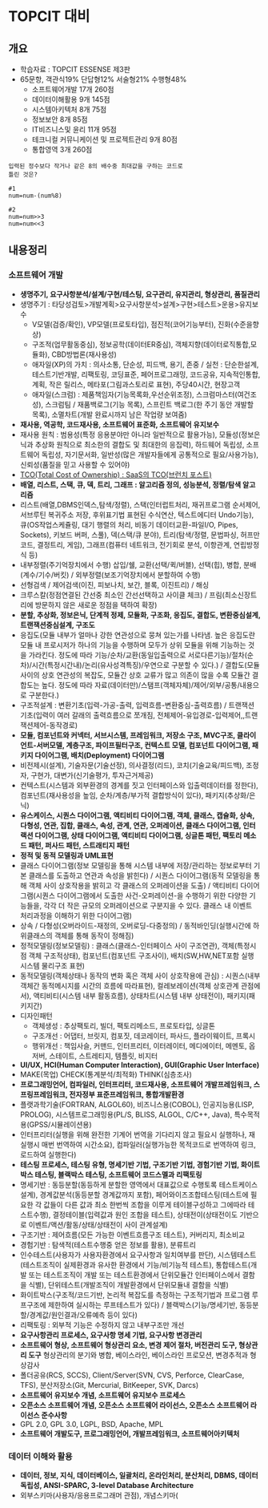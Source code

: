 # TOPCIT 대비

## 개요
- 학습자료 : TOPCIT ESSENSE 제3판
- 65문항, 객관식19% 단답형12% 서술형21% 수행형48%
  - 소프트웨어개발 17개 260점
  - 데이터이해활용 9개 145점
  - 시스템아키텍처 8개 75점
  - 정보보안 8개 85점
  - IT비즈니스및 윤리 11개 95점
  - 테크니컬 커뮤니케이션 및 프로젝트관리 9개 80점
  - 통합영역 3개 260점

```
입력된 정수보다 작거나 같은 8의 배수중 최대값을 구하는 코드로
틀린 것은?

#1
num=num-(num%8)

#2
num=num>>3
num=num<<3
```

## 내용정리

### 소프트웨어 개발
- **생명주기, 요구사항분석/설계/구현/테스팅, 요구관리, 유지관리, 형상관리, 품질관리**
- 생명주기 : 타당성검토>개발계획>요구사항분석>설계>구현>테스트>운용>유지보수
  - V모델(검증/확인), VP모델(프로토타입), 점진적(코어기능부터), 진화(수준을향상)
  - 구조적(업무활동중심), 정보공학(데이터ER중심), 객체지향(데이터로직통합,모듈화), CBD방법론(재사용성)
  - 애자일(XP)의 가치 : 의사소통, 단순성, 피드백, 용기, 존중 / 실천 : 단순한설계, 테스트기반개발, 리팩토링, 코딩표준, 페어프로그래밍, 코드공유, 지속적인통합, 계획, 작은 릴리스, 메타포(그림과스토리로 표현), 주당40시간, 현장고객
  - 애자일(스크럼) : 제품책임자(기능목록화,우선순위조정), 스크럼마스터(여건조성), 스크럼팀 / 재품백로그(기능 목록), 스프린트 백로그(한 주기 동안 개발할 목록), 소멸차트(개발 완료시까지 남은 작업량 보여줌)
- **재사용, 역공학, 코드재사용, 소프트웨어 표준화, 소프트웨어 유지보수**
- 재사용 원칙 : 범용성(특정 응용분야만 아니라 일반적으로 활용가능), 모듈성(정보은닉과 추상화 원칙으로 최소한의 결합도 및 최대한의 응집력), 하드웨어 독립성, 소프트웨어 독립성, 자기문서화, 일반성(많은 개발자들에게 공통적으로 필요/사용가능), 신뢰성(품질을 믿고 사용할 수 있어야)
- [TCO(Total Cost of Ownership) : SaaS의 TCO(브런치 포스트)](https://brunch.co.kr/@leedongins/68)
- **배열, 리스트, 스택, 큐, 덱, 트리, 그래프 : 알고리즘 정의, 성능분석, 정렬/탐색 알고리즘**
- 리스트(배열,DBMS인덱스,탐색/정렬), 스택(인터럽트처리, 재귀프로그램 순서제어, 서브루틴 복귀주소 저장, 후위표기법 표현된 수식연산, 텍스트에디터 Undo기능), 큐(OS작업스케쥴링, 대기 행렬의 처리, 비동기 데이터교환-파일I/O, Pipes, Sockets), 키보드 버퍼, 스풀), 덱(스택/큐 분야), 트리(탐색/정렬, 문법파싱, 허프만 코드, 결정트리, 게임), 그래프(컴퓨터 네트워크, 전기회로 분석, 이항관계, 연립방정식 등)
- 내부정렬(주기억장치에서 수행) 삽입/쉘, 교환(선택/퀵/버블), 선택(힙), 병합, 분배(계수/기수/버킷) / 외부정렬(보조기억장치에서 분할하여 수행)
- 선형검색 / 제어검색(이진, 피보나치, 보간, 블록, 이진트리) / 해싱
- 크루스칼(정점연결된 간선중 최소인 간선선택하고 사이클 체크) / 프림(최소신장트리에 방문하지 않은 새로운 정점을 택하여 확장)
- **분할, 추상화, 정보은닉, 단계적 정제, 모듈화, 구조화, 응집도, 결합도, 변환중심설계, 트랜잭션중심설계, 구조도**
- 응집도(모듈 내부가 얼마나 강한 연관성으로 뭉쳐 있는가를 나타냄. 높은 응집도란 모듈 내 프로시저가 하나의 기능을 수행하며 모두가 상위 모듈을 위해 기능하는 것을 가라킨다. 정도에 따라 기능/순차/교환(동일입출력으로 서로다른기능)/절차(순차)/시간(특정시간내)/논리(유사성격특징)/우연으로 구분할 수 있다.) / 결합도(모듈 사이의 상호 연관성의 복잡도, 모듈간 상호 교류가 많고 의존이 많을 수록 모듈간 결합도는 높다. 정도에 따라 자료(데이터만)/스탬프(객체자체)/제어/외부/공통/내용으로 구분한다.)
- 구조적설계 : 변환기초(입력-가공-출력, 입력흐름-변환중심-출력흐름) / 트랜잭션기초(입력이 여러 갈래의 출력흐름으로 쪼개짐, 전체제어-유입경로-입력제어,,트랜잭션제어-동작경로)
- **모듈, 컴포넌트와 커넥터, 서브시스템, 프레임워크, 저장소 구조, MVC구조, 클라이언트-서버모델, 계층구조, 파이프필터구조, 컨텍스트 모델, 컴포넌트 다이어그램, 패키지 다이어그램, 배치(Deployment) 다이어그램**
- 비전제시(설계), 기술자문(기술선정), 의사결정(리드), 코치(기술교육/피드백), 조정자, 구현가, 대변가(신기술평가, 투자근거제공)
- 컨텍스트(시스템과 외부환경의 경계를 짓고 인터페이스와 입출력데이터를 정한다), 컴포넌트(재사용성을 높임, 순차/계층/부가적 결합방식이 있다), 패키지(추상화/은닉)
- **유스케이스, 시퀀스 다이어그램, 액티비티 다이어그램, 객체, 클래스, 캡슐화, 상속, 다형성, 연관, 집합, 클래스, 속성, 관계, 연관, 오퍼레이션, 클래스 다이어그램, 인터랙션 다이어그램, 상태 다이어그램, 액티비티 다이어그램, 싱글톤 패턴, 팩토리 메소드 패턴, 퍼사드 패턴, 스트래티지 패턴**
- **정적 및 동적 모델링과 UML표현**
- 클래스 다이어그램(정보 모델링을 통해 시스템 내부에 저장/관리하는 정보로부터 기본 클래스를 도출하고 연관과 속성을 밝힌다) / 시퀀스 다이어그램(동적 모델링을 통해 객체 사이 상호작용을 밝히고 각 클래스의 오퍼레이션을 도출) / 액티비티 다이어그램(시퀀스 다이어그램에서 도출한 사건-오퍼레이션-을 수행하기 위한 다양한 기능들을, 각각 더 작은 규모의 오퍼레이션으로 구분지을 수 있다. 클래스 내 이벤트 처리과정을 이해하기 위한 다이어그램)
- 상속 / 다형성(오버라이드-재정의, 오버로딩-다중정의) / 동적바인딩(실행시간에 하위클래스의 객체를 통해 동작이 정해짐)
- 정적모델링(정보모델링) : 클래스(클래스-인터페이스 사이 구조연관), 객체(특정시점 객체 구조적상태), 컴포넌트(컴포넌트 구조사이), 배치(SW,HW,NET포함 실행시스템 물리구조 표현)
- 동적모델링(객체상태나 동작의 변화 혹은 객체 사이 상호작용에 관심) : 시퀀스(내부 객체간 동적메시지를 시간의 흐름에 따라표현), 컬레보레이션(객체 상호관계 관점에서), 액티비티(시스템 내부 활동흐름), 상태차트(시스템 내부 상태전이), 패키지(패키지간)
- 디자인패턴
  - 객체생성 : 추상팩토리, 빌더, 팩토리메소드, 프로토타입, 싱글톤
  - 구조개선 : 어댑터, 브릿지, 컴포짓, 데코레이터, 파사드, 플라이웨이트, 프록시
  - 행위개선 : 책임사슬, 커맨드, 인터프리터, 이터레이터, 메디에이터, 메멘토, 옵저버, 스테이트, 스트레티지, 템플릿, 비지터
- **UI/UX, HCI(Human Computer Interaction), GUI(Graphic User Interface)**
- MAKE(목업) CHECK(통계분석/최적화) THINK(심층조사)
- **프로그래밍언어, 컴파일러, 인터프리터, 코드재사용, 소프트웨어 개발프레임워크, 스프링프레임워크, 전자정부 표준프레임워크, 통합개발환경**
- 플랫과학기술(FORTRAN, ALGOL60), 비즈니스용(COBOL), 인공지능용(LISP, PROLOG), 시스템프로그래밍용(PL/S, BLISS, ALGOL, C/C++, Java), 특수목적용(GPSS/시뮬레이션용)
- 인터프리터(실행을 위해 완전한 기계어 번역을 기다리지 않고 필요시 실행하나, 재실행시 매번 번역하여 시간소요), 컴파일러(실행가능한 목적코드로 번역하여 링크,로드하여 실행한다)
- **테스팅 프로세스, 테스팅 유형, 명세기반 기법, 구조기반 기법, 경험기반 기법, 화이트박스 테스팅, 블랙박스 테스팅, 소프트웨어 코드스멜과 리팩토링**
- 명세기반 : 동등분할(동등하게 분할한 영역에서 대표값으로 수행토록 테스트케이스 설계), 경계값분석(동등분할 경계값까지 포함), 페어와이즈조합테스팅(테스트에 필요한 각 값들이 다른 값과 최소 한번씩 조합을 이루게 테이블구성하고 그에따라 테스트수행), 결정테이블(입력값과 원인 조합을 테스트), 상태전이(상태전이도 기반으로 이벤트/액션/활동/상태/상태전이 사이 관계설계)
- 구조기반 : 제어흐름(모든 가능한 이벤트흐름구조 테스트), 커버리지, 최소비교
- 경험기반 : 탐색적(테스트수행중 얻은 정보를 활용), 분류트리
- 인수테스트(사용자가 사용자환경에서 요구사항과 일치여부를 판단), 시스템테스트(테스트조직이 실제환경과 유사한 환경에서 기능/비기능적 테스트), 통합테스트(개발 또는 테스트조직이 개발 또는 테스트환경에서 단위모듈간 인터페이스에서 결함을 식별), 단위테스트(개발조직이 개발환경에서 단위모듈내 결함을 식별)
- 화이트박스(구조적/코드기반, 논리적 복잡도를 측정하는 구조적기법과 프로그램 루프구조에 제한하여 실시하는 루프테스트가 있다) / 블랙박스(기능/명세기반, 동등분할/경계값/원인결과/오류예측 등이 있다)
- 리팩토링 : 외부적 기능은 수정하지 않고 내부구조만 개선
- **요구사항관리 프로세스, 요구사항 명세 기법, 요구사항 변경관리**
- **소프트웨어 형상, 소프트웨어 형상관리 요소, 변경 제어 절차, 버전관리 도구, 형상관리 도구** 형상관리의 분기와 병합, 베이스라인, 베이스라인 프로모션, 변경추적과 형상감사
- 폴더공유(RCS, SCCS), Client/Server(SVN, CVS, Perforce, ClearCase, TFS), 분산저장소(Git, Mercurial, BitKeeper, SVK, Darcs)
- **소프트웨어 유지보수 개념, 소프트웨어 유지보수 프로세스**
- **오픈소스 소프트웨어 개념, 오픈소스 소프트웨어 라이선스, 오픈소스 소프트웨어 라이선스 준수사항**
- GPL 2.0, GPL 3.0, LGPL, BSD, Apache, MPL
- **소프트웨어 개발도구, 프로그래밍언어, 개발프레임워크, 소프트웨어아키텍처**

### 데이터 이해와 활용
- **데이터, 정보, 지식, 데이터베이스, 일괄처리, 온라인처리, 분산처리, DBMS, 데이터독립성, ANSI-SPARC, 3-level Database Architecture**
- 외부스키마(사용자/응용프로그래머 관점), 개념스키마(




























